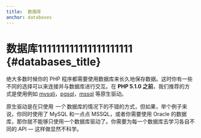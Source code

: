 ```yaml
---
title:  数据库
anchor: databases
---
```


# 数据库111111111111111111111 {#databases_title}

绝大多数时候你的 PHP 程序都需要使用数据库来长久地保存数据。这时你有一些不同的选择可以来连接并与数据库进行交互。在 **PHP 5.1.0 之前**，我们推荐的方式是使用例如 [mysqli]，[pgsql]，[mssql] 等原生驱动。

原生驱动是在只使用 _一个_ 数据库的情况下的不错的方式，但如果，举个例子来说，你同时使用了 MySQL 和一点点 MSSQL，或者你需要使用 Oracle 的数据库，那你就不能够只使用一个数据库驱动了。你需要为每一个数据库去学习各自不同的 API &mdash; 这样做显然不科学。


[mysqli]: http://php.net/mysqli
[pgsql]: http://php.net/pgsql
[mssql]: http://php.net/mssql
